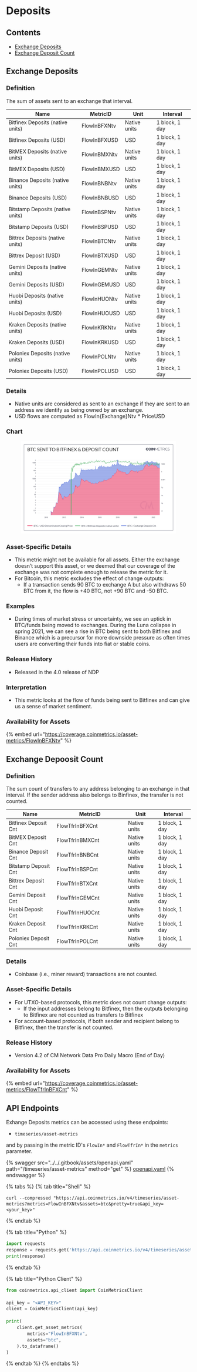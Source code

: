 # Deposits

## Contents

* [Exchange Deposits](deposits.md#flowin)
* [Exchange Deposit Count](deposits.md#flowtfrin)

## Exchange Deposits <a href="#flowin" id="flowin"></a>

### Definition

The sum of assets sent to an exchange that interval.

| Name                             | MetricID     | Unit         | Interval       |
| -------------------------------- | ------------ | ------------ | -------------- |
| Bitfinex Deposits (native units) | FlowInBFXNtv | Native units | 1 block, 1 day |
| Bitfinex Deposits (USD)          | FlowInBFXUSD | USD          | 1 block, 1 day |
| BitMEX Deposits (native units)   | FlowInBMXNtv | Native units | 1 block, 1 day |
| BitMEX Deposits (USD)            | FlowInBMXUSD | USD          | 1 block, 1 day |
| Binance Deposits (native units)  | FlowInBNBNtv | Native units | 1 block, 1 day |
| Binance Deposits (USD)           | FlowInBNBUSD | USD          | 1 block, 1 day |
| Bitstamp Deposits (native units) | FlowInBSPNtv | Native units | 1 block, 1 day |
| Bitstamp Deposits (USD)          | FlowInBSPUSD | USD          | 1 block, 1 day |
| Bittrex Deposits (native units)  | FlowInBTCNtv | Native units | 1 block, 1 day |
| Bittrex Deposit (USD)            | FlowInBTXUSD | USD          | 1 block, 1 day |
| Gemini Deposits (native units)   | FlowInGEMNtv | Native units | 1 block, 1 day |
| Gemini Deposits (USD)            | FlowInGEMUSD | USD          | 1 block, 1 day |
| Huobi Deposits (native units)    | FlowInHUONtv | Native units | 1 block, 1 day |
| Huobi Deposits (USD)             | FlowInHUOUSD | USD          | 1 block, 1 day |
| Kraken Deposits (native units)   | FlowInKRKNtv | Native units | 1 block, 1 day |
| Kraken Deposits (USD)            | FlowInKRKUSD | USD          | 1 block, 1 day |
| Poloniex Deposits (native units) | FlowInPOLNtv | Native units | 1 block, 1 day |
| Poloniex Deposits (USD)          | FlowInPOLUSD | USD          | 1 block, 1 day |

### Details

* Native units are considered as sent to an exchange if they are sent to an address we identify as being owned by an exchange.
* USD flows are computed as FlowIn{Exchange}Ntv \* PriceUSD

### Chart

<figure><img src="../../.gitbook/assets/BTC_Sent_to_Bitfinex___Deposit_Count.png" alt=""><figcaption></figcaption></figure>

### Asset-Specific Details

* This metric might not be available for all assets. Either the exchange doesn’t support this asset, or we deemed that our coverage of the exchange was not complete enough to release the metric for it.
* For Bitcoin, this metric excludes the effect of change outputs:
  * If a transaction sends 90 BTC to exchange A but also withdraws 50 BTC from it, the flow is +40 BTC, not +90 BTC and -50 BTC.

### Examples

* During times of market stress or uncertainty, we see an uptick in BTC/funds being moved to exchanges. During the Luna collapse in spring 2021, we can see a rise in BTC being sent to both Bitfinex and Binance which is a precursor for more downside pressure as often times users are converting their funds into fiat or stable coins.

### Release History

* Released in the 4.0 release of NDP

### Interpretation

* This metric looks at the flow of funds being sent to Bitfinex and can give us a sense of market sentiment.

### Availability for Assets

{% embed url="https://coverage.coinmetrics.io/asset-metrics/FlowInBFXNtv" %}

## Exchange Depoosit Count <a href="#flowtfrin" id="flowtfrin"></a>

### Definition

The sum count of transfers to any address belonging to an exchange in that interval. If the sender address also belongs to Binfinex, the transfer is not counted.

<table><thead><tr><th>Name</th><th width="181">MetricID</th><th>Unit</th><th>Interval</th></tr></thead><tbody><tr><td>Bitfinex Deposit Cnt</td><td>FlowTfrInBFXCnt</td><td>Native units</td><td>1 block, 1 day</td></tr><tr><td>BitMEX Deposit Cnt</td><td>FlowTfrInBMXCnt</td><td>Native units</td><td>1 block, 1 day</td></tr><tr><td>Binance Deposit Cnt</td><td>FlowTfrInBNBCnt</td><td>Native units</td><td>1 block, 1 day</td></tr><tr><td>Bitstamp Deposit Cnt</td><td>FlowTfrInBSPCnt</td><td>Native units</td><td>1 block, 1 day</td></tr><tr><td>Bittrex Deposit Cnt</td><td>FlowTfrInBTXCnt</td><td>Native units</td><td>1 block, 1 day</td></tr><tr><td>Gemini Deposit Cnt</td><td>FlowTfrInGEMCnt</td><td>Native units</td><td>1 block, 1 day</td></tr><tr><td>Huobi Deposit Cnt</td><td>FlowTfrInHUOCnt</td><td>Native units</td><td>1 block, 1 day</td></tr><tr><td>Kraken Deposit Cnt</td><td>FlowTfrInKRKCnt</td><td>Native units</td><td>1 block, 1 day</td></tr><tr><td>Poloniex Deposit Cnt</td><td>FlowTfrInPOLCnt</td><td>Native units</td><td>1 block, 1 day</td></tr></tbody></table>

### Details

* Coinbase (i.e., miner reward) transactions are not counted.

### Asset-Specific Details

* For UTXO-based protocols, this metric does not count change outputs:
*
  * If the input addresses belong to Bitfinex, then the outputs belonging to Bitfinex are not counted as transfers to Bitfinex
* For account-based protocols, if both sender and recipient belong to Bitfinex, then the transfer is not counted.

### Release History

* Version 4.2 of CM Network Data Pro Daily Macro (End of Day)

### Availability for Assets

{% embed url="https://coverage.coinmetrics.io/asset-metrics/FlowTfrInBFXCnt" %}

## API Endpoints

Exhange Deposits metrics can be accessed using these endpoints:

* `timeseries/asset-metrics`

and by passing in the metric ID's `FlowIn*` and `FlowTfrIn*` in the `metrics` parameter.

{% swagger src="../../.gitbook/assets/openapi.yaml" path="/timeseries/asset-metrics" method="get" %}
[openapi.yaml](../../.gitbook/assets/openapi.yaml)
{% endswagger %}

{% tabs %}
{% tab title="Shell" %}
```shell
curl --compressed "https://api.coinmetrics.io/v4/timeseries/asset-metrics?metrics=FlowInBFXNtv&assets=btc&pretty=true&api_key=<your_key>"
```
{% endtab %}

{% tab title="Python" %}
```python
import requests
response = requests.get('https://api.coinmetrics.io/v4/timeseries/asset-metrics?metrics=FlowInBFXNtv&assets=btc&pretty=true&api_key=<your_key>').json()
print(response)
```
{% endtab %}

{% tab title="Python Client" %}
```python
from coinmetrics.api_client import CoinMetricsClient

api_key = "<API_KEY>"
client = CoinMetricsClient(api_key)

print(
    client.get_asset_metrics(
        metrics="FlowInBFXNtv", 
        assets="btc",
    ).to_dataframe()
)
```
{% endtab %}
{% endtabs %}
